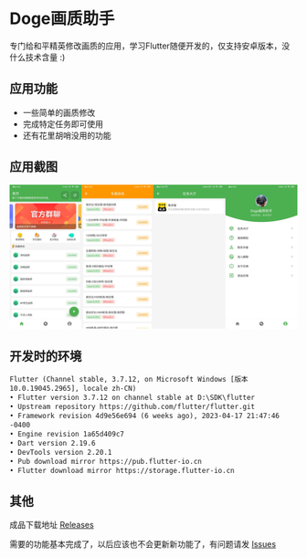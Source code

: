 # Doge画质助手
专门给和平精英修改画质的应用，学习Flutter随便开发的，仅支持安卓版本，没什么技术含量 :)

## 应用功能
* 一些简单的画质修改
* 完成特定任务即可使用
* 还有花里胡哨没用的功能

## 应用截图
![应用截图](./img/img.png)

## 开发时的环境
    Flutter (Channel stable, 3.7.12, on Microsoft Windows [版本 10.0.19045.2965], locale zh-CN)
    • Flutter version 3.7.12 on channel stable at D:\SDK\flutter
    • Upstream repository https://github.com/flutter/flutter.git
    • Framework revision 4d9e56e694 (6 weeks ago), 2023-04-17 21:47:46 -0400
    • Engine revision 1a65d409c7
    • Dart version 2.19.6
    • DevTools version 2.20.1
    • Pub download mirror https://pub.flutter-io.cn
    • Flutter download mirror https://storage.flutter-io.cn

## 其他
成品下载地址 [Releases](https://github.com/Shinextop/dogehzzs/releases)

需要的功能基本完成了，以后应该也不会更新新功能了，有问题请发 [Issues](https://github.com/Shinextop/dogehzzs/issues)
